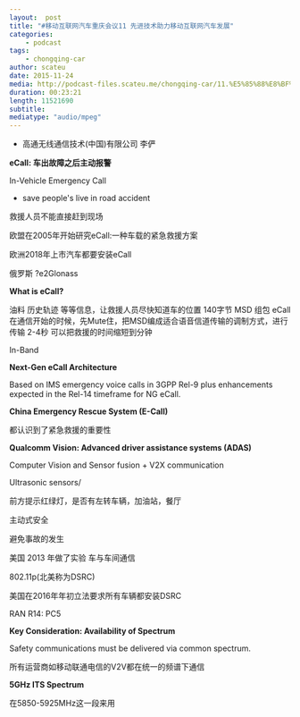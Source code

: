 ```yaml
---
layout:  post
title: "#移动互联网汽车重庆会议11 先进技术助力移动互联网汽车发展"
categories:
    - podcast
tags:
    - chongqing-car
author: scateu
date: 2015-11-24
media: http://podcast-files.scateu.me/chongqing-car/11.%E5%85%88%E8%BF%9B%E6%8A%80%E6%9C%AF%E5%8A%A9%E5%8A%9B%E7%A7%BB%E5%8A%A8%E4%BA%92%E8%81%94%E7%BD%91%E6%B1%BD%E8%BD%A6%E5%8F%91%E5%B1%95.m4a
duration: 00:23:21
length: 11521690
subtitle:
mediatype: "audio/mpeg"
---
```


 - 高通无线通信技术(中国)有限公司  李俨

**eCall: 车出故障之后主动报警**

In-Vehicle Emergency Call
 - save people's live in road accident

救援人员不能直接赶到现场

欧盟在2005年开始研究eCall:一种车载的紧急救援方案

欧洲2018年上市汽车都要安装eCall

俄罗斯 ?e2Glonass

**What is eCall?**

油料 历史轨迹 等等信息，让救援人员尽快知道车的位置
140字节 MSD 组包
eCall在通信开始的时候，先Mute住，把MSD编成适合语音信道传输的调制方式，进行传输
2-4秒
可以把救援的时间缩短到分钟

In-Band

**Next-Gen eCall Architecture**

Based on IMS emergency voice calls in 3GPP Rel-9 plus enhancements expected in the Rel-14 timeframe for NG eCall.

**China Emergency Rescue System (E-Call)**

都认识到了紧急救援的重要性


**Qualcomm Vision: Advanced driver assistance systems (ADAS)**

Computer Vision and Sensor fusion + V2X communication

Ultrasonic sensors/

前方提示红绿灯，是否有左转车辆，加油站，餐厅

主动式安全

避免事故的发生



美国 2013 年做了实验  车与车间通信

802.11p(北美称为DSRC)

美国在2016年年初立法要求所有车辆都安装DSRC


RAN R14:
PC5

**Key Consideration: Availability of Spectrum**

Safety communications must be delivered via common spectrum.

所有运营商如移动联通电信的V2V都在统一的频谱下通信

**5GHz ITS Spectrum**

在5850-5925MHz这一段来用

